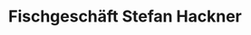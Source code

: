 ---
title: "Fischgeschäft Stefan Hackner"
url: /neubiberg/fischgeschaeft-stefan-hackner/
shop: Fisch
---